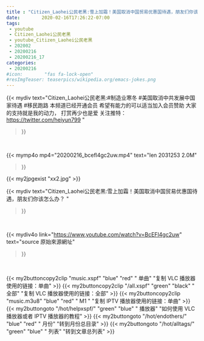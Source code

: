 ```yaml
---
title : "Citizen_Laohei公民老黑:雪上加霜！美国取消中国贸易优惠国待遇，朋友们你该怎么办？ "
date:        2020-02-16T17:26:22-07:00
tags:
 - youtube
 - Citizen_Laohei公民老黑
 - youtube_Citizen_Laohei公民老黑
 - 202002
 - 20200216
 - 20200216_17
categories:
 - 20200216
#icon:        "fas fa-lock-open"
#resImgTeaser: teaserpics/wikipedia.org/emacs-jokes.png
---
```


{{< mydiv text="Citizen_Laohei公民老黑:#制造业寒冬 #美国取消中共发展中国家待遇 #移民跑路  本频道已经开通会员 希望有能力的可以适当加入会员赞助 大家的支持就是我的动力， 打赏再少也是爱  关注推特： https://twitter.com/heiyun799 "
>}}
<br>


{{< mymp4o mp4="20200216_bcefl4gc2uw.mp4"
text="len 2031253    2.0M"
>}}

{{< my2jpgexist "xx2.jpg" >}}<br>



{{< mydiv text="Citizen_Laohei公民老黑:雪上加霜！美国取消中国贸易优惠国待遇，朋友们你该怎么办？ "
>}}
<br>

{{< mydiv4o link="https://www.youtube.com/watch?v=BcEFl4gc2uw"
text="source 原始來源網址"
>}}


<br>



{{< my2buttoncopy2clip "music.xspf"        "blue"   "red"    " 单曲"  "复制 VLC 播放器使用的链接：单曲" >}} {{< my2buttoncopy2clip "/all.xspf"         "green"  "black"  " 全部"  "复制 VLC 播放器使用的链接：全部" >}} {{< my2buttoncopy2clip "music.m3u8"        "blue"   "red"    " M1 "    "复制 IPTV 播放器使用的链接：单曲" >}} {{< my2buttongoto      "/hot/helpxspf/"    "green"  "blue"   " 播放器" "如何使用 VLC 播放器或者 IPTV 播放器的教程" >}} {{< my2buttongoto      "/hot/endothers/"   "blue"   "red"    " 月份"   "转到月份总目录" >}} {{< my2buttongoto      "/hot/alltags/"     "green"  "blue"   " 列表"   "转到文章总列表" >}} 
